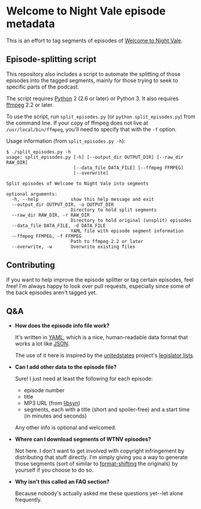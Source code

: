 # Welcome to Night Vale episode metadata #

This is an effort to tag segments of episodes of
[Welcome to Night Vale](http://www.welcometonightvale.com/).

## Episode-splitting script ##

This repository also includes a script to automate the splitting of those
episodes into the tagged segments, mainly for those trying to seek to specific
parts of the podcast.

The script requires [Python](http://www.python.org/) 2 (2.6 or later) or
Python 3. It also requires [ffmpeg](http://ffmpeg.org/) 2.2 or later.

To use the script, run `split_episodes.py` (or `python split_episodes.py`) from
the command line. If your copy of ffmpeg does not live at
`/usr/local/bin/ffmpeg`, you'll need to specify that with the `-f` option.

Usage information (from `split_episodes.py -h`):

    $ ./split_episodes.py -h
    usage: split_episodes.py [-h] [--output_dir OUTPUT_DIR] [--raw_dir RAW_DIR]
                             [--data_file DATA_FILE] [--ffmpeg FFMPEG]
                             [--overwrite]

    Split episodes of Welcome to Night Vale into segments

    optional arguments:
      -h, --help            show this help message and exit
      --output_dir OUTPUT_DIR, -o OUTPUT_DIR
                            Directory to hold split segments
      --raw_dir RAW_DIR, -r RAW_DIR
                            Directory to hold original (unsplit) episodes
      --data_file DATA_FILE, -d DATA_FILE
                            YAML file with episode segment information
      --ffmpeg FFMPEG, -f FFMPEG
                            Path to ffmpeg 2.2 or later
      --overwrite, -w       Overwrite existing files

## Contributing ##

If you want to help improve the episode splitter or tag certain episodes, feel
free! I'm always happy to look over pull requests, especially since some of the
back episodes aren't tagged yet.

## Q&A ##

* **How does the episode info file work?**

  It's written in [YAML](http://en.wikipedia.org/wiki/YAML), which is a nice,
  human-readable data format that works a lot like
  [JSON](http://en.wikipedia.org/wiki/JSON).

  The use of it here is inspired by the
  [unitedstates](https://github.com/unitedstates) project's
  [legislator lists](https://github.com/unitedstates/congress-legislators).

* **Can I add other data to the episode file?**

  Sure! I just need at least the following for each episode:

  * episode number
  * title
  * MP3 URL (from [libsyn](nightvale.libsyn.com))
  * segments, each with a title (short and spoiler-free) and a start time (in minutes and seconds)

  Any other info is optional and welcomed.

* **Where can I download segments of WTNV episodes?**

  Not here. I don't want to get involved with copyright infringement by
  distributing that stuff directly. I'm simply giving you a way to generate
  those segments (sort of similar to
  [format-shifting](http://en.wikipedia.org/wiki/Format_shifting) the
  originals) by yourself if you choose to do so.

* **Why isn't this called an FAQ section?**

  Because nobody's actually asked me these questions yet--let alone frequently.
